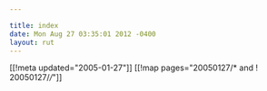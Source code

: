 ```yaml
---

title: index
date: Mon Aug 27 03:35:01 2012 -0400
layout: rut
---
```


[[!meta updated="2005-01-27"]]
[[!map pages="20050127/* and ! 20050127/*/*"]]
